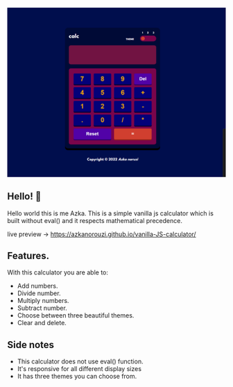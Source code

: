 ![preview](assets/ScreenShot.png)

## Hello! 👋

Hello world this is me Azka.
This is a simple vanilla js calculator which is built without eval() and it respects mathematical precedence.

live preview -> https://azkanorouzi.github.io/vanilla-JS-calculator/

## Features.

With this calculator you are able to:

- Add numbers.
- Divide number.
- Multiply numbers.
- Subtract number.
- Choose between three beautiful themes.
- Clear and delete.

## Side notes 
- This calculator does not use eval() function.
- It's responsive for all different display sizes
- It has three themes you can choose from.
